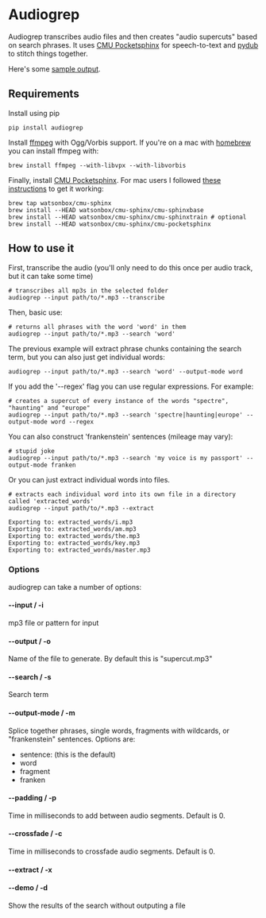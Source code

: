 Audiogrep
=========

Audiogrep transcribes audio files and then creates "audio supercuts" based on search phrases. It uses [CMU Pocketsphinx](http://cmusphinx.sourceforge.net/) for speech-to-text and [pydub](http://pydub.com/) to stitch things together.

Here's some [sample output](http://lav.io/2015/02/audiogrep-automatic-audio-supercuts/).

## Requirements
Install using pip
```
pip install audiogrep
```
Install [ffmpeg](http://ffmpeg.org/) with Ogg/Vorbis support. If you're on a mac with [homebrew](http://brew.sh/) you can install ffmpeg with:
```
brew install ffmpeg --with-libvpx --with-libvorbis
```
Finally, install [CMU Pocketsphinx](http://cmusphinx.sourceforge.net/). For mac
users I followed [these instructions](https://github.com/watsonbox/homebrew-cmu-sphinx) to get it working:
```
brew tap watsonbox/cmu-sphinx
brew install --HEAD watsonbox/cmu-sphinx/cmu-sphinxbase
brew install --HEAD watsonbox/cmu-sphinx/cmu-sphinxtrain # optional
brew install --HEAD watsonbox/cmu-sphinx/cmu-pocketsphinx
```

## How to use it
First, transcribe the audio (you'll only need to do this once per audio track, but it can take some time)
```
# transcribes all mp3s in the selected folder
audiogrep --input path/to/*.mp3 --transcribe
```
Then, basic use:
```
# returns all phrases with the word 'word' in them
audiogrep --input path/to/*.mp3 --search 'word'
```
The previous example will extract phrase chunks containing the search term, but you can also just get individual words:
```
audiogrep --input path/to/*.mp3 --search 'word' --output-mode word
```
If you add the '--regex' flag you can use regular expressions. For example:
```
# creates a supercut of every instance of the words "spectre", "haunting" and "europe"
audiogrep --input path/to/*.mp3 --search 'spectre|haunting|europe' --output-mode word --regex
```
You can also construct 'frankenstein' sentences (mileage may vary):
```
# stupid joke
audiogrep --input path/to/*.mp3 --search 'my voice is my passport' --output-mode franken
```
Or you can just extract individual words into files.
```
# extracts each individual word into its own file in a directory called 'extracted_words'
audiogrep --input path/to/*.mp3 --extract

Exporting to: extracted_words/i.mp3
Exporting to: extracted_words/am.mp3
Exporting to: extracted_words/the.mp3
Exporting to: extracted_words/key.mp3
Exporting to: extracted_words/master.mp3
```

### Options

audiogrep can take a number of options:

#### --input / -i
mp3 file or pattern for input

#### --output / -o
Name of the file to generate. By default this is "supercut.mp3"

#### --search / -s
Search term

#### --output-mode / -m
Splice together phrases, single words, fragments with wildcards, or "frankenstein" sentences.
Options are:
* sentence: (this is the default)
* word
* fragment
* franken

#### --padding / -p
Time in milliseconds to add between audio segments. Default is 0.

#### --crossfade / -c
Time in milliseconds to crossfade audio segments. Default is 0.

#### --extract / -x

#### --demo / -d
Show the results of the search without outputing a file
